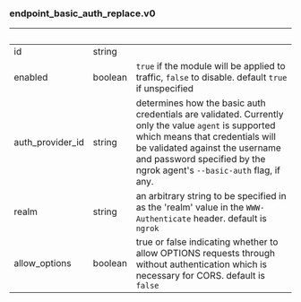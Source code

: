 
### endpoint_basic_auth_replace.v0

| &nbsp; | &nbsp; | &nbsp; |
|---|---|---|
| id | string |  |
| enabled | boolean | `true` if the module will be applied to traffic, `false` to disable. default `true` if unspecified |
| auth_provider_id | string | determines how the basic auth credentials are validated. Currently only the value `agent` is supported which means that credentials will be validated against the username and password specified by the ngrok agent's `--basic-auth` flag, if any. |
| realm | string | an arbitrary string to be specified in as the 'realm' value in the `WWW-Authenticate` header. default is `ngrok` |
| allow_options | boolean | true or false indicating whether to allow OPTIONS requests through without authentication which is necessary for CORS. default is `false` |